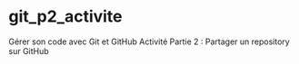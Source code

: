 # git_p2_activite
Gérer son code avec Git et GitHub Activité Partie 2 : Partager un repository sur GitHub

